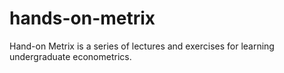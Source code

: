# hands-on-metrix
Hand-on Metrix is a series of lectures and exercises for learning undergraduate econometrics.
